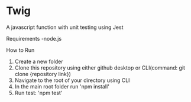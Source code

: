 # Twig
A javascript function with unit testing using Jest

Requirements
-node.js

How to Run 

1. Create a new folder 
2. Clone this repository using either github desktop or CLI(command: git clone {repository link})
3. Navigate to the root of your directory using CLI
4. In the main root folder run 'npm install'
5. Run test: 'npm test'
